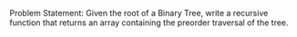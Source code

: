 Problem Statement: Given the root of a Binary Tree, write a recursive function that returns an array containing the preorder traversal of the tree.